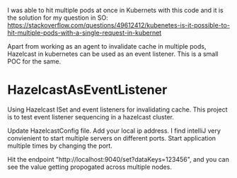 I was able to hit multiple pods at once in Kubernets with this code and it is the solution for my question in SO: https://stackoverflow.com/questions/49612412/kubenetes-is-it-possible-to-hit-multiple-pods-with-a-single-request-in-kubernet

Apart from working as an agent to invalidate cache in multiple pods, Hazelcast in kubernetes can be used as an event listener.
This is a small POC for the same.

# HazelcastAsEventListener
Using Hazelcast ISet and event listeners for invalidating cache.
This project is to test event listener sequencing in a hazelcast cluster.

Update HazelcastConfig file. Add your local ip address.
I find intelliJ very convienient to start multiple servers on different ports. Start application multiple times by changing the port.

Hit the endpoint "http://localhost:9040/set?dataKeys=123456", and you can see the value getting propogated across multiple nodes.

